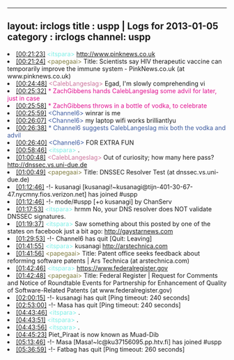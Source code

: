 
---
layout: irclogs
title : uspp | Logs for 2013-01-05
category : irclogs
channel: uspp
---
<li class="logitem"><a href="#00:21:23" name="00:21:23" class="time">[00:21:23]</a> <span class="person" style="color:#7deee6">&lt;itspara&gt;</span> <a href="http://www.pinknews.co.uk/2013/01/04/scientists-say-therapeutic-vaccine-temporarily-stops-the-spread-of-hiv/" target="_blank">http://www.pinknews.co.uk</a> </li>
<li class="logitem"><a href="#00:21:24" name="00:21:24" class="time">[00:21:24]</a> <span class="person" style="color:#817e41">&lt;papegaai&gt;</span> Title: Scientists say HIV therapeutic vaccine can temporarily improve the immune system - PinkNews.co.uk (at www.pinknews.co.uk) </li>
<li class="logitem"><a href="#00:24:48" name="00:24:48" class="time">[00:24:48]</a> <span class="person" style="color:#cc749c">&lt;CalebLangeslag&gt;</span> Egad, I'm slowly comprehending vi </li>
<li class="logitem"><a href="#00:25:32" name="00:25:32" class="time">[00:25:32]</a> <span class="person" style="color:#e1108f">* ZachGibbens hands CalebLangeslag some advil for later, just in case</span> </li>
<li class="logitem"><a href="#00:25:58" name="00:25:58" class="time">[00:25:58]</a> <span class="person" style="color:#e1108f">* ZachGibbens throws in a bottle of vodka, to celebrate</span> </li>
<li class="logitem"><a href="#00:25:59" name="00:25:59" class="time">[00:25:59]</a> <span class="person" style="color:#3d5ba0">&lt;Channel6&gt;</span> winrar is me </li>
<li class="logitem"><a href="#00:26:07" name="00:26:07" class="time">[00:26:07]</a> <span class="person" style="color:#3d5ba0">&lt;Channel6&gt;</span> my laptop wifi works brilliantlyu </li>
<li class="logitem"><a href="#00:26:38" name="00:26:38" class="time">[00:26:38]</a> <span class="person" style="color:#3d5ba0">* Channel6 suggests CalebLangeslag mix both the vodka and advil</span> </li>
<li class="logitem"><a href="#00:26:40" name="00:26:40" class="time">[00:26:40]</a> <span class="person" style="color:#3d5ba0">&lt;Channel6&gt;</span> FOR EXTRA FUN </li>
<li class="logitem"><a href="#00:58:46" name="00:58:46" class="time">[00:58:46]</a> <span class="person" style="color:#7deee6">&lt;itspara&gt;</span> . </li>
<li class="logitem"><a href="#01:00:48" name="01:00:48" class="time">[01:00:48]</a> <span class="person" style="color:#cc749c">&lt;CalebLangeslag&gt;</span> Out of curiosity; how many here pass? <a href="http://dnssec.vs.uni-due.de/" target="_blank">http://dnssec.vs.uni-due.de</a> </li>
<li class="logitem"><a href="#01:00:49" name="01:00:49" class="time">[01:00:49]</a> <span class="person" style="color:#817e41">&lt;papegaai&gt;</span> Title: DNSSEC Resolver Test (at dnssec.vs.uni-due.de) </li>
<li class="logitem"><a href="#01:12:46" name="01:12:46" class="time">[01:12:46]</a> -!- <span class="join">kusanagi</span> [kusanagi!~kusanagi@tijn-401-30-67-47.nycmny.fios.verizon.net] has joined #uspp </li>
<li class="logitem"><a href="#01:12:46" name="01:12:46" class="time">[01:12:46]</a> -!- mode/<span class="mode">#uspp</span> [+o kusanagi] by ChanServ </li>
<li class="logitem"><a href="#01:17:53" name="01:17:53" class="time">[01:17:53]</a> <span class="person" style="color:#7deee6">&lt;itspara&gt;</span> hrmm No, your DNS resolver does NOT validate DNSSEC signatures.   </li>
<li class="logitem"><a href="#01:19:37" name="01:19:37" class="time">[01:19:37]</a> <span class="person" style="color:#7deee6">&lt;itspara&gt;</span> Saw something about this posted by one of the states on facebook just a bit ago: <a href="http://gaystarnews.com/article/pentagon-still-banning-personnel-accessing-lgbt-websites050113" target="_blank">http://gaystarnews.com</a> </li>
<li class="logitem"><a href="#01:29:53" name="01:29:53" class="time">[01:29:53]</a> -!- <span class="quit">Channel6</span> has quit [Quit: Leaving] </li>
<li class="logitem"><a href="#01:41:55" name="01:41:55" class="time">[01:41:55]</a> <span class="person" style="color:#7deee6">&lt;itspara&gt;</span> kusanagi <a href="http://arstechnica.com/tech-policy/2013/01/patent-office-seeks-feedback-about-reforming-software-patents/" target="_blank">http://arstechnica.com</a> </li>
<li class="logitem"><a href="#01:41:56" name="01:41:56" class="time">[01:41:56]</a> <span class="person" style="color:#817e41">&lt;papegaai&gt;</span> Title: Patent office seeks feedback about reforming software patents | Ars Technica (at arstechnica.com) </li>
<li class="logitem"><a href="#01:42:46" name="01:42:46" class="time">[01:42:46]</a> <span class="person" style="color:#7deee6">&lt;itspara&gt;</span> <a href="https://www.federalregister.gov/articles/2013/01/03/2012-31594/request-for-comments-and-notice-of-roundtable-events-for-partnership-for-enhancement-of-quality-of" target="_blank">https://www.federalregister.gov</a> </li>
<li class="logitem"><a href="#01:42:48" name="01:42:48" class="time">[01:42:48]</a> <span class="person" style="color:#817e41">&lt;papegaai&gt;</span> Title: Federal Register | Request for Comments and Notice of Roundtable Events for Partnership for Enhancement of Quality of Software-Related Patents (at www.federalregister.gov) </li>
<li class="logitem"><a href="#02:00:15" name="02:00:15" class="time">[02:00:15]</a> -!- <span class="quit">kusanagi</span> has quit [Ping timeout: 240 seconds] </li>
<li class="logitem"><a href="#02:53:00" name="02:53:00" class="time">[02:53:00]</a> -!- <span class="quit">Masa</span> has quit [Ping timeout: 240 seconds] </li>
<li class="logitem"><a href="#04:43:46" name="04:43:46" class="time">[04:43:46]</a> <span class="person" style="color:#7deee6">&lt;itspara&gt;</span> . </li>
<li class="logitem"><a href="#04:43:51" name="04:43:51" class="time">[04:43:51]</a> <span class="person" style="color:#7deee6">&lt;itspara&gt;</span> . </li>
<li class="logitem"><a href="#04:43:56" name="04:43:56" class="time">[04:43:56]</a> <span class="person" style="color:#7deee6">&lt;itspara&gt;</span> . </li>
<li class="logitem"><a href="#04:45:23" name="04:45:23" class="time">[04:45:23]</a> <span class="nick">Piet_Piraat</span> is now known as <span class="nick">Muad-Dib</span> </li>
<li class="logitem"><a href="#05:13:46" name="05:13:46" class="time">[05:13:46]</a> -!- <span class="join">Masa</span> [Masa!~lc@ku37156095.pp.htv.fi] has joined #uspp </li>
<li class="logitem"><a href="#05:36:59" name="05:36:59" class="time">[05:36:59]</a> -!- <span class="quit">Fatbag</span> has quit [Ping timeout: 260 seconds] </li>


